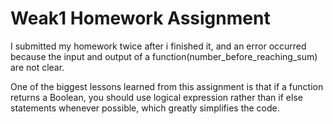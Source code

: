 # Weak1 Homework Assignment

I submitted my homework twice after i finished it, and an error occurred because the input and output of a function(number_before_reaching_sum) are not clear.



One of the biggest lessons learned from this assignment is that if a function returns a Boolean, you should use logical expression rather than if else statements whenever possible, which greatly simplifies the code.

